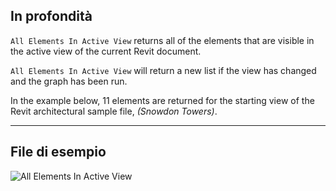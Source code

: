 ## In profondità
`All Elements In Active View` returns all of the elements that are visible in the active view of the current Revit document.

`All Elements In Active View` will return a new list if the view has changed and the graph has been run.

In the example below, 11 elements are returned for the starting view of the Revit architectural sample file, _(Snowdon Towers)_.
___
## File di esempio

![All Elements In Active View](./DSRevitNodesUI.ElementsInView_img.jpg)
